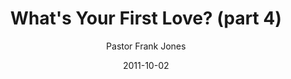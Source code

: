 ---
lunr: "true"
title: "What's Your First Love? (part 4)"
author: "Pastor Frank Jones"
postDate: "10-02-2011"
date: 2011-10-02
category: "sermons"
slug: "2011/10/WhatsYourFirstLove_pt4"
icon: microphone
audioLink: "WhatsYourFirstLove_pt4"
tags: [first love, neighbor]
mp3: "WhatsYourFirstLove_pt4/10022011.mp3"
ogg: "WhatsYourFirstLove_pt4/10022011.ogg"
linkurl: "https://archive.org/download/WhatsYourFirstLove_pt4/WhatsYourFirstLove_pt4_files.xml"
ipath: "https://archive.org/download/WhatsYourFirstLove_pt4/10022011.mp3"
layout: sermon.html
---
